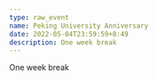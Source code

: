 ```yaml
---
type: raw_event
name: Peking University Anniversary
date: 2022-05-04T23:59:59+8:49
description: One week break
---
```

One week break